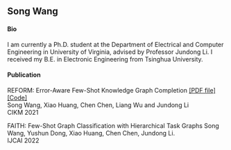 ## Song Wang
#### Bio
I am currently a Ph.D. student at the Department of Electrical and Computer Engineering in University of Virginia, advised by Professor Jundong Li. I received my B.E. in Electronic Engineering from Tsinghua University.


#### Publication
REFORM: Error-Aware Few-Shot Knowledge Graph Completion [[PDF file]](https://songw-sw.github.io/REFORM.pdf)  [[Code]](https://github.com/SongW-SW/REFORM)<br>
Song Wang, Xiao Huang, Chen Chen, Liang Wu and Jundong Li<br>
CIKM 2021</p>

FAITH: Few-Shot Graph Classification with Hierarchical Task Graphs
Song Wang, Yushun Dong, Xiao Huang, Chen Chen, Jundong Li. <br>
IJCAI 2022</p>
